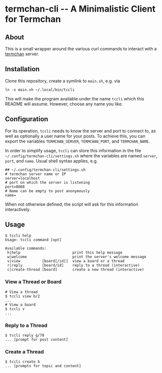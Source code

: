 # termchan-cli -- A Minimalistic Client for Termchan

## About

This is a small wrapper around the various curl commands to interact with a
[termchan](https://github.com/fgahr/termchan) server.

## Installation

Clone this repository, create a symlink to `main.sh`, e.g. via

```
ln -s main.sh ~/.local/bin/tccli
```

This will make the program available under the name `tccli` which this README
will assume. However, choose any name you like.

## Configuration

For its operation, `tccli` needs to know the server and port to connect to, as
well as optionally a user name for your posts. To achieve this, you can export
the variables `TERMCHAN_SERVER`, `TERMCHAN_PORT`, and `TERMCHAN_NAME`.

In order to simplify usage, `tccli` can store this information in the file
`~/.config/termchan-cli/settings.sh` where the variables are named `server`,
`port`, and `name`. Usual shell syntax applies, e.g.

```text
## ~/.config/termchan-cli/settings.sh
# termchan server name or IP
server=localhost
# port on which the server is listening
port=8088
# Name can be empty to post anonymously
name=
```

When not otherwise defined, the script will ask for this information
interactively.

## Usage

```text
$ tccli help
Usage: tccli command [opt]

Available commands:
 h|help                        print this help message
 w|welcome                     print the server's welcome message
 v|view          [board[/id]]  view a board or a thread
 r|reply         [board/id]    reply to a thread (interactive)
 c|create-thread [board]       create a new thread (interactive)
```

### View a Thread or Board

```text
# View a thread
$ tccli view b/2
...
# View a board
$ tccli v
...
```

### Reply to a Thread

```text
$ tccli reply g/78
... [prompt for post content]
```

### Create a Thread

```text
$ tccli create b
... [prompts for topic and content]
```
